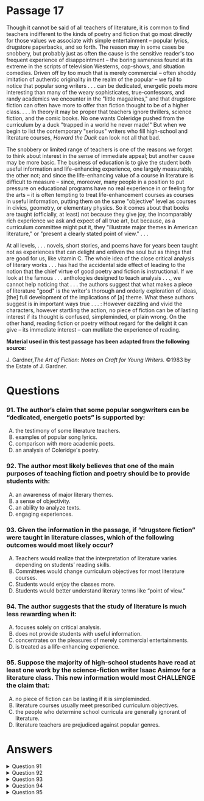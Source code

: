 # Passage 17
Though it cannot be said of all teachers of literature, it is common to find teachers indifferent to the kinds of poetry and fiction that go most directly for those values we associate with simple entertainment – popular lyrics, drugstore paperbacks, and so forth. The reason may in some cases be snobbery, but probably just as often the cause is the sensitive reader's too frequent experience of disappointment – the boring sameness found at its extreme in the scripts of television Westerns, cop-shows, and situation comedies. Driven off by too much that is merely commercial – often shoddy imitation of authentic originality in the realm of the popular – we fail to notice that popular song writers . . . can be dedicated, energetic poets more interesting than many of the weary sophisticates, true-confessors, and randy academics we encounter in the "little magazines," and that drugstore fiction can often have more to offer than fiction thought to be of a higher class. . . . In theory it may be proper that teachers ignore thrillers, science fiction, and the comic books. No one wants Coleridge pushed from the curriculum by a duck "trapped in a world he never made!" But when we begin to list the contemporary "serious" writers who fill high-school and literature courses, <i>Howard the Duck</i> can look not all that bad.

The snobbery or limited range of teachers is one of the reasons we forget to think about interest in the sense of immediate appeal; but another cause may be more basic. The business of education is to give the student both useful information and life-enhancing experience, one largely measurable, the other not; and since the life-enhancing value of a course in literature is difficult to measure – since, moreover, many people in a position to put pressure on educational programs have no real experience in or feeling for the arts – it is often tempting to treat life-enhancement courses as courses in useful information, putting them on the same "objective" level as courses in civics, geometry, or elementary physics. So it comes about that books are taught (officially, at least) not because they give joy, the incomparably rich experience we ask and expect of all true art, but because, as a curriculum committee might put it, they "illustrate major themes in American literature," or "present a clearly stated point of view." . . .

At all levels, . . . novels, short stories, and poems have for years been taught not as experiences that can delight and enliven the soul but as things that are good for us, like vitamin C. The whole idea of the close critical analysis of literary works . . . has had the accidental side effect of leading to the notion that the chief virtue of good poetry and fiction is instructional. If we look at the famous . . . anthologies designed to teach analysis . . ., we cannot help noticing that . . . the authors suggest that what makes a piece of literature "good" is the writer's thorough and orderly exploration of ideas, [the] full development of the implications of [a] theme. What these authors suggest is in important ways true . . . : However dazzling and vivid the characters, however startling the action, no piece of fiction can be of lasting interest if its thought is confused, simpleminded, or plain wrong. On the other hand, reading fiction or poetry without regard for the delight it can give – its immediate interest – can mutilate the experience of reading.

**Material used in this test passage has been adapted from the following source:**

J. Gardner,*The Art of Fiction: Notes on Craft for Young Writers*. ©1983 by the Estate of J. Gardner.

# Questions
### 91. The author’s claim that some popular songwriters can be “dedicated, energetic poets” is supported by:
<ol type="A">
  <li>the testimony of some literature teachers.</li>
  <li>examples of popular song lyrics.</li>
  <li>comparison with more academic poets.</li>
  <li>an analysis of Coleridge's poetry.</li>
</ol>

### 92. The author most likely believes that one of the main purposes of teaching fiction and poetry should be to provide students with:
<ol type="A">
  <li>an awareness of major literary themes.</li>
  <li>a sense of objectivity.</li>
  <li>an ability to analyze texts.</li>
  <li>engaging experiences.</li>
</ol>

### 93. Given the information in the passage, if “drugstore fiction” were taught in literature classes, which of the following outcomes would most likely occur?
<ol type="A">
  <li>Teachers would realize that the interpretation of literature varies depending on students’ reading skills.</li>
  <li>Committees would change curriculum objectives for most literature courses.</li>
  <li>Students would enjoy the classes more.</li>
  <li>Students would better understand literary terms like “point of view.”</li>
</ol>

### 94. The author suggests that the study of literature is much less rewarding when it:
<ol type="A">
  <li>focuses solely on critical analysis.</li>
  <li>does not provide students with useful information.</li>
  <li>concentrates on the pleasures of merely commercial entertainments.</li>
  <li>is treated as a life-enhancing experience.</li>
</ol>

### 95. Suppose the majority of high-school students have read at least one work by the science-fiction writer Isaac Asimov for a literature class. This new information would most CHALLENGE the claim that:
<ol type="A">
  <li>no piece of fiction can be lasting if it is simpleminded.</li>
  <li>literature courses usually meet prescribed curriculum objectives.</li>
  <li>the people who determine school curricula are generally ignorant of literature.</li>
  <li>literature teachers are prejudiced against popular genres.</li>
</ol>

# Answers
<details>
  <summary>Question 91</summary>
  <b>Solution</b>: The correct answer is <b>C</b>.

  <ol type="A">
    <li>Although some teachers of literature are exempted from the general indifference that the passage author considers common, no testimony from them is cited.</li>
    <li>No example of song lyrics is provided.</li>
    <li>These song writers are “more interesting than many of the . . . randy academics”.</li>
    <li>The name <i>Coleridge</i> is simply mentioned as an item on a curriculum.</li>
  </ol>
</details>

<details>
  <summary>Question 92</summary>
  <b>Solution</b>: The correct answer is <b>D</b>.

  <ol type="A">
    <li>The author writes disparagingly and rather sarcastically of this restriction in literary instruction: “since the life-enhancing value of a course in literature is difficult to measure–since, moreover, many people in a position to put pressure on educational programs have no real experience in or feeling for the arts–it is often tempting to treat life-enhancement courses as courses in useful information . . . [so] books are taught . . . because, as a curriculum committee might put it, they ‘illustrate major themes in American literature’”.</li>
    <li>Putting a course in literature “on the same ‘objective’ level as courses in civics, geometry, or elementary physics” is attributed to ignorance.</li>
    <li>Although the passage author acknowledges that the message of anthologies designed to teach analysis “is in important ways true”, the passage opposes the classroom emphasis on form: “the whole idea of the close critical analysis of literary works has had the accidental side effect of leading to the notion that the chief virtue of good poetry and fiction is instructional”.</li>
    <li>The passage author evidently believes that “the business of education is to give the student life-enhancing experience”, “the incomparably rich experience we ask and expect of all true art”, “experiences that can delight and enliven the soul”.</li>
  </ol>
</details>

<details>
  <summary>Question 93</summary>
  <b>Solution</b>: The correct answer is <b>C</b>.

  <ol type="A">
    <li>The concepts of various interpretations and differential reading skills are not addressed.</li>
    <li>The passage author contends that in planning the curricula of literature courses, academic committees choose books that “‘illustrate major themes in American literature,’ or ‘present a clearly stated point of view’”. The passage does not suggest that these objectives would change if the curricula included popular fiction.</li>
    <li>Drugstore paperbacks are cited as an example of “the kinds of poetry and fiction that go most directly to those values we associate with simple entertainment”.</li>
    <li>Since the analytic emphasis in literature classes is attributed to “people who have no real experience in or feeling for the arts”, the inclusion of popular fiction in literary courses would probably not affect this emphasis. Nevertheless, the passage provides no reason to conclude that textual analysis would be better served by the popular works than by traditional course materials.</li>
  </ol>
</details>

<details>
  <summary>Question 94</summary>
  <b>Solution</b>: The correct answer is <b>A</b>.

  <ol type="A">
    <li>According to the passage author, the rewarding aspect of works of literature is that “they give joy, the incomparably rich experience we ask and expect of all true art”. This experience occurs during reading; it is “immediate”. It is therefore presumably weakened during a careful analysis of the text for its “exploration of ideas [and] . . . development of the implications of a theme”.</li>
    <li>The passage author opposes the treatment of “life-enhancement courses as courses in useful information” and extols reading for pleasure as the rewarding experience offered by literature. This position implies that a disregard for useful information would be more likely to enhance than to reduce the rewards of literary study.</li>
    <li>While acknowledging “the boring sameness found at <u>its extreme</u> in the scripts of television Westerns, cop-shows, and situation comedies . . . [which are] <u>merely</u> commercial”, the passage author does not condemn all commercial entertainment nor denigrate the pleasure it can provide, arguing “that popular song writers can be . . . more interesting than many [contemporary 'serious’ writers] . . . and that drugstore fiction can often have more to offer than fiction thought to be of a higher class”.</li>
    <li>The life-enhancing value of courses in literature is asserted. The problem identified by the passage author is that this value is misunderstood by insensitive but influential persons and so supplanted by inappropriate criteria that are more easily measured.</li>
  </ol>
</details>

<details>
  <summary>Question 95</summary>
  <b>Solution</b>: The correct answer is <b>D</b>.

  <ol type="A">
    <li>They would presumably not be simpleminded but rather among the drugstore fiction that has “more to offer than fiction thought to be of a higher class”. Furthermore, the information provided does not imply that the works chosen had already proved to have lasting merit.</li>
    <li>No information is offered about over-all course content. However, even if the classes deal exclusively with popular works, the passage argument does not justify the conclusion that supposedly analytic curriculum objectives have been jeopardized. The works students read and the success of teachers in meeting their instructional goals are separate issues.</li>
    <li>The reason for the curriculum choices is not apparent. The inclusion of works by Asimov might indicate either an appreciation of their originality and interest or the ignorance of those with “no real experience in or feeling for the arts”.</li>
    <li>The passage implies that teachers of literature have some latitude in choosing the works covered in their classes. Therefore, the information that the science fiction was read for high-school classes suggests that many teachers of literature are not prejudiced against popular genres.</li>
  </ol>
</details>
